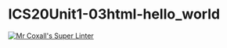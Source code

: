 # ICS20Unit1-03html-hello_world

[![Mr Coxall's Super Linter](https://github.com/Caleb-Campbell0/ICS20Unit1-03HTML-hello_world/workflows/Mr%20Coxall's%20Super%20Linter/badge.svg)](https://github.com/Caleb-Campbell0/ICS20Unit1-03HTML-hello_world/actions/)
